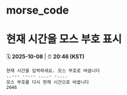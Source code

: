 # morse_code
# 현재 시간을 모스 부호 표시
<!-- MORSE_TIME_START -->
🗓️ **2025-10-08** | ⏰ **20:46 (KST)**

```
현재 시간을 입력하세요. 모스 부호로 바꿉니다
..--- ----- ....- -....
모스 부호를 다시 현재 시간으로 바꿉니다
2046
```
<!-- MORSE_TIME_END -->
